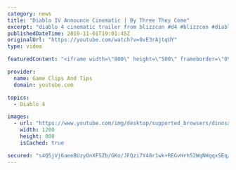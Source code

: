 ```yaml
---
category: news
title: "Diablo IV Announce Cinematic | By Three They Come"
excerpt: "diablo 4 cinematic trailer from blizzcon #d4 #blizzcon #diablo."
publishedDateTime: 2019-11-01T19:01:45Z
originalUrl: "https://youtube.com/watch?v=0vE3rAjtqUY"
type: video

featuredContent: "<iframe width=\"800\" height=\"500\" frameborder=\"0\" src=\"https://www.youtube.com/embed/0vE3rAjtqUY\" allow=\"accelerometer; autoplay; encrypted-media; gyroscope; picture-in-picture\" allowfullscreen></iframe>"

provider:
  name: Game Clips And Tips
  domain: youtube.com

topics:
  - Diablo 4

images:
  - url: "https://www.youtube.com/img/desktop/supported_browsers/dinosaur.png"
    width: 1200
    height: 800
    isCached: true

secured: "s4Q5jVj6aeeBUzyOnXFSZb/GKo/JFQzi7Y48r1wk+REGvHrh52WqNHqqxSEq/lIj5tugYcKY4wYDVFxFHDNgr9OUCbkPYd4aX5nzccZKIHQqT70Lbz5ygB88NZxJmDLYEItjUtoqLt9t9fAhnvbhgl1tiUVdOfG0woJqf/B13dkNzN/xsxpEG3cpQPIDsq+wMOmaoPqxfPIsQQ2YyEQ6pC3C/Vbgx3JVBGUZY4Jk0R/5pTL4EJZUQmFoPWagvnPoumV/fmMQIOjcz4sfOxREN0C3G3EgnOKZmP5cY07WZM6BnJeNKKOcBiQAhtmVHlrh4yGN6fHCMvb9Z1AvOBpinjckwa/AkDrOjg1ki5ZSpe7FIl93NIelYjhTJtsXBNdwgov1yI6mWtA3EXCSh70iyw==;QnfvSolha/ZNpvuxNog5fA=="
---
```


